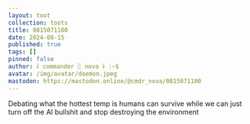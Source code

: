 ```yaml
---
layout: toot
collection: toots
title: 0815071100
date: 2024-08-15
published: true
tags: []
pinned: false
author: ⸸ commander ░ nova ⸸ :~$
avatar: /img/avatar/daemon.jpeg
mastodon: https://mastodon.online/@cmdr_nova/0815071100
---
```


Debating what the hottest temp is humans can survive while we can just turn off the AI bullshit and stop destroying the environment
